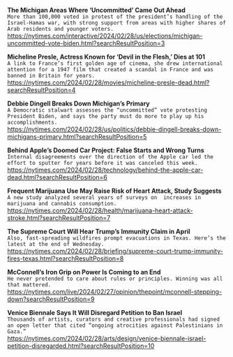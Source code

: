 **The Michigan Areas Where ‘Uncommitted’ Came Out Ahead**\
`More than 100,000 voted in protest of the president’s handling of the Israel-Hamas war, with strong support from areas with higher shares of Arab residents and younger voters.`\
https://nytimes.com/interactive/2024/02/28/us/elections/michigan-uncommitted-vote-biden.html?searchResultPosition=3

**Micheline Presle, Actress Known for ‘Devil in the Flesh,’ Dies at 101**\
`A link to France’s first golden age of cinema, she drew international attention for a 1947 film that created a scandal in France and was banned in Britain for years.`\
https://nytimes.com/2024/02/28/movies/micheline-presle-dead.html?searchResultPosition=4

**Debbie Dingell Breaks Down Michigan’s Primary**\
`A Democratic stalwart assesses the “uncommitted” vote protesting President Biden, and says the party must do more to play up his accomplishments.`\
https://nytimes.com/2024/02/28/us/politics/debbie-dingell-breaks-down-michigans-primary.html?searchResultPosition=5

**Behind Apple’s Doomed Car Project: False Starts and Wrong Turns**\
`Internal disagreements over the direction of the Apple car led the effort to sputter for years before it was canceled this week.`\
https://nytimes.com/2024/02/28/technology/behind-the-apple-car-dead.html?searchResultPosition=6

**Frequent Marijuana Use May Raise Risk of Heart Attack, Study Suggests**\
`A new study analyzed several years of surveys on  increases in marijuana and cannabis consumption.`\
https://nytimes.com/2024/02/28/health/marijuana-heart-attack-stroke.html?searchResultPosition=7

**The Supreme Court Will Hear Trump’s Immunity Claim in April**\
`Also, fast-spreading wildfires prompt evacuations in Texas. Here’s the latest at the end of Wednesday.`\
https://nytimes.com/2024/02/28/briefing/supreme-court-trump-immunity-fires-texas.html?searchResultPosition=8

**McConnell’s Iron Grip on Power Is Coming to an End**\
`He never pretended to care about rules or principles. Winning was all that mattered.`\
https://nytimes.com/live/2024/02/27/opinion/thepoint/mconnell-stepping-down?searchResultPosition=9

**Venice Biennale Says It Will Disregard Petition to Ban Israel**\
`Thousands of artists, curators and creative professionals had signed an open letter that cited “ongoing atrocities against Palestinians in Gaza.”`\
https://nytimes.com/2024/02/28/arts/design/venice-biennale-israel-petition-disregarded.html?searchResultPosition=10

